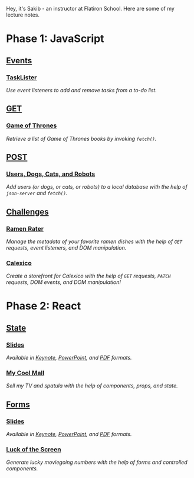 Hey, it's Sakib - an instructor at Flatiron School. Here are some of my lecture notes.

# Phase 1: JavaScript

## [Events](phase-1/events)
### [TaskLister](phase-1/events/code)
_Use event listeners to add and remove tasks from a to-do list._

## [GET](phase-1/get)
### [Game of Thrones](phase-1/get/code)
_Retrieve a list of Game of Thrones books by invoking `fetch()`._

## [POST](phase-1/post)
### [Users, Dogs, Cats, and Robots](phase-1/post/code)
_Add users (or dogs, or cats, or robots) to a local database with the help of `json-server` and `fetch()`._

## [Challenges](phase-1/challenges)
### [Ramen Rater](phase-1/challenges/ramen-rater)
_Manage the metadata of your favorite ramen dishes with the help of `GET` requests, event listeners, and DOM manipulation._
### [Calexico](phase-1/challenges/calexico)
_Create a storefront for Calexico with the help of `GET` requests, `PATCH` requests, DOM events, and DOM manipulation!_

# Phase 2: React

## [State](phase-2/state/)
### [Slides](phase-2/state/slides)
_Available in [Keynote](phase-2/state/slides/state.key), [PowerPoint](phase-2/state/slides/state.pptx), and [PDF](phase-2/state/slides/state.pdf) formats._
### [My Cool Mall](phase-2/state/code)
_Sell my TV and spatula with the help of components, props, and state._

## [Forms](phase-2/forms)
### [Slides](phase-2/forms/slides)
_Available in [Keynote](phase-2/forms/slides/forms.key), [PowerPoint](phase-2/forms/slides/forms.pptx), and [PDF](phase-2/forms/slides/forms.pdf) formats._
### [Luck of the Screen](phase-2/forms/code)
_Generate lucky moviegoing numbers with the help of forms and controlled components._

